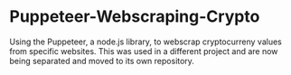 # Puppeteer-Webscraping-Crypto
 Using the Puppeteer, a node.js library, to webscrap cryptocurreny values from specific websites. This was used in a different project and are now being separated and moved to its own repository.
